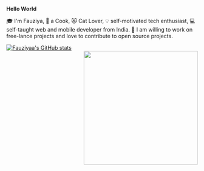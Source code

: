 **Hello World**
      
   :mortar_board: I'm Fauziya,
   :poultry_leg: a Cook, :heart_eyes_cat: Cat Lover, :bulb: self-motivated tech enthusiast, :computer: self-taught web and mobile developer from India.
 :sparkling_heart: I am willing to work on free-lance projects and love to contribute to open source projects.

[![Fauziyaa's GitHub stats](https://github-readme-stats.vercel.app/api?username=Fauziyaa&show_icons=true&theme=radical)](https://github.com/Fauziyaa/github-readme-stats)                  
<img src = "https://user-images.githubusercontent.com/26667514/109768607-20bcb300-7c1f-11eb-92d5-d85b34b47afc.gif" widht = "100" height = "300" align = "right">
    

